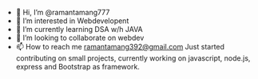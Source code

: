 - 👋 Hi, I’m @ramantamang777
- 👀 I’m interested in Webdevelopent
- 🌱 I’m currently learning DSA w/h JAVA
- 💞️ I’m looking to collaborate on webdev
- 📫 How to reach me ramantamang392@gmail.com
Just started contributing on small projects, currently working on javascript, node.js, express and Bootstrap as framework.
<!---
ramantamang777/ramantamang777 is a ✨ special ✨ repository because its `README.md` (this file) appears on your GitHub profile.
You can click the Preview link to take a look at your changes.
--->
